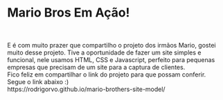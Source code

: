 <h1>Mario Bros Em Ação!</h1>
<br>
<p>E é com muito prazer que compartilho o projeto dos irmãos Mario, gostei muito desse projeto. Tive a oportunidade de fazer um site simples
e funcional, nele usamos HTML, CSS e Javascript, perfeito para pequenas empresas que precisam de um site para a captura de clientes. <br>
  Fico feliz em compartilhar o link do projeto para que possam conferir. Segue o link abaixo :) <br>
  https://rodrigorvo.github.io/mario-brothers-site-model/
  
</p>
